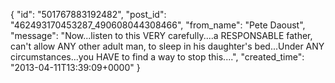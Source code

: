  {
   "id": "501767883192482",
   "post_id": "462493170453287_490608044308466",
   "from_name": "Pete Daoust",
   "message": "Now...listen to this VERY carefully....a RESPONSABLE father, can't allow ANY other adult man, to sleep in his daughter's bed...Under ANY circumstances...you HAVE to find a way to stop this....",
   "created_time": "2013-04-11T13:39:09+0000"
 }
